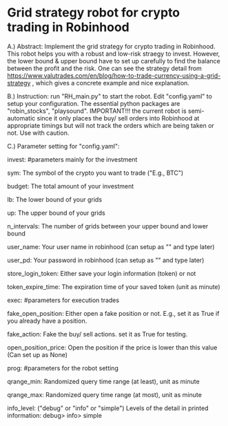 # Grid strategy robot for crypto trading in Robinhood
A.) Abstract: Implement the grid strategy for crypto trading in Robinhood. This robot helps you with a robust and low-risk straegy to invest. However, the lower bound & upper bound have to set up carefully to find the balance between the profit and the risk. One can see the strategy detail from https://www.valutrades.com/en/blog/how-to-trade-currency-using-a-grid-strategy , which gives a concrete example and nice explanation. 
 
B.) Instruction:
 run "RH_main.py" to start the robot. Edit "config.yaml" to setup your configuration. The essential python packages are "robin_stocks", "playsound". IMPORTANT!!! the current robot is semi-automatic since it only places the buy/ sell orders into Robinhood at appropriate timings but will not track the orders which are being taken or not. Use with caution.
 
C.) Parameter setting for "config.yaml":
 
 invest: #parameters mainly for the investment
  
  sym: The symbol of the crypto you want to trade ("E.g., BTC")
  
  budget: The total amount of your investment
  
  lb: The lower bound of your grids
  
  up: The upper bound of your grids
  
  n_intervals: The number of grids between your upper bound and lower bound
  
  user_name: Your user name in robinhood (can setup as "" and type later)
  
  user_pd: Your password in robinhood (can setup as "" and type later)
  
  store_login_token: Either save your login information (token) or not
  
  token_expire_time: The expiration time of your saved token (unit as minute)

exec: #parameters for execution trades
  
  fake_open_position: Either open a fake position or not. E.g., set it as True if you already have a position.
  
  fake_action: Fake the buy/ sell actions. set it as True for testing.
  
  open_position_price: Open the position if the price is lower than this value (Can set up as None)

prog: #parameters for the robot setting
  
  qrange_min: Randomized query time range (at least), unit as minute 
  
  qrange_max: Randomized query time range (at most), unit as minute 
  
  info_level: ("debug" or "info" or "simple") Levels of the detail in printed information: debug> info> simple
 
 
